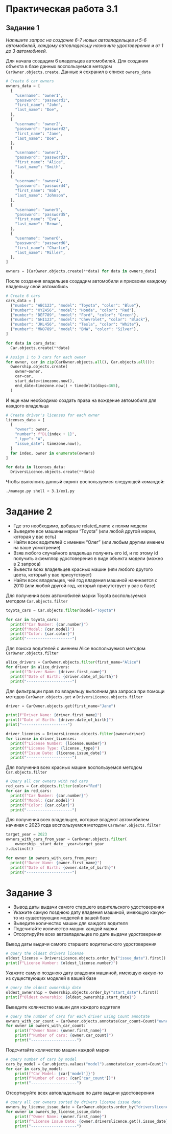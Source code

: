 # Практическая работа 3.1

## Задание 1
_Напишите запрос на создание 6-7 новых автовладельцев и 5-6 автомобилей, каждому автовладельцу назначьте удостоверение и от 1 до 3 автомобилей._

Для начала создадим 6 владельцев автомобилей. Для создания объекта в базе данных воспользуемся методом `CarOwner.objects.create`. Данные я сохранил в списке `owners_data`
```python
# Create 6 car owners
owners_data = [
  {
    "username": "owner1",
    "password": "password1",
    "first_name": "John",
    "last_name": "Doe",
  },
  {
    "username": "owner2",
    "password": "password2",
    "first_name": "Jane",
    "last_name": "Doe",
  },
  {
    "username": "owner3",
    "password": "password3",
    "first_name": "Alice",
    "last_name": "Smith",
  },
  {
    "username": "owner4",
    "password": "password4",
    "first_name": "Bob",
    "last_name": "Johnson",
  },
  {
    "username": "owner5",
    "password": "password5",
    "first_name": "Eva",
    "last_name": "Brown",
  },
  {
    "username": "owner6",
    "password": "password6",
    "first_name": "Charlie",
    "last_name": "Miller",
  },
]

owners = [CarOwner.objects.create(**data) for data in owners_data]
```

После создания владельцев создадим автомобили и присвоим каждому владельцу свой автомобиль
```python
# Create 6 cars
cars_data = [
  {"number": "ABC123", "model": "Toyota", "color": "Blue"},
  {"number": "XYZ456", "model": "Honda", "color": "Red"},
  {"number": "DEF789", "model": "Ford", "color": "Green"},
  {"number": "GHI123", "model": "Chevrolet", "color": "Black"},
  {"number": "JKL456", "model": "Tesla", "color": "White"},
  {"number": "MNO789", "model": "BMW", "color": "Silver"},
]

for data in cars_data:
  Car.objects.create(**data)

# Assign 1 to 3 cars for each owner
for owner, car in zip(CarOwner.objects.all(), Car.objects.all()):
  Ownership.objects.create(
    owner=owner,
    car=car,
    start_date=timezone.now(),
    end_date=timezone.now() + timedelta(days=365),
  )
```

И еще нам необходимо создать права на вождение автомобиля для каждого владельца
```python
# Create driver's licenses for each owner
licenses_data = [
  {
    "owner": owner,
    "number": f"DL{index + 1}",
    "_type": "A",
    "issue_date": timezone.now(),
  }
  for index, owner in enumerate(owners)
]

for data in licenses_data:
  DriversLicence.objects.create(**data)

```

Чтобы выполнить данный скрипт воспользуемся следующей командой:
```sh
./manage.py shell < 3.1/ex1.py
```

# Задание 2
- Где это необходимо, добавьте related_name к полям модели
- Выведете все машины марки “Toyota” (или любой другой марки, которая у вас есть)
- Найти всех водителей с именем “Олег” (или любым другим именем на ваше усмотрение)
- Взяв любого случайного владельца получить его id, и по этому id получить экземпляр удостоверения в виде объекта модели (можно в 2 запроса)
- Вывести всех владельцев красных машин (или любого другого цвета, который у вас присутствует)
- Найти всех владельцев, чей год владения машиной начинается с 2010 (или любой другой год, который присутствует у вас в базе)

Для получения всех автомобилей марки Toyota воспользуемся методом `Car.objects.filter`

```python
toyota_cars = Car.objects.filter(model="Toyota")

for car in toyota_cars:
  print(f"Car Number: {car.number}")
  print(f"Model: {car.model}")
  print(f"Color: {car.color}")
  print("--------------------")
```

Для поиска водителей с именем Alice воспользуемся методом ` CarOwner.objects.filter`
```python
alice_drivers = CarOwner.objects.filter(first_name="Alice")
for driver in alice_drivers:
  print(f"Driver Name: {driver.first_name}")
  print(f"Date of Birth: {driver.date_of_birth}")
  print("--------------------")
```

Для фильтрации прав по владельцу выполним два запроса при помощи методов `CarOwner.objects.get` и `DriversLicence.objects.filter`
```python
driver = CarOwner.objects.get(first_name="Jane")

print(f"Driver Name: {driver.first_name}")
print(f"Date of Birth: {driver.date_of_birth}")
print("--------------------")

driver_licenses = DriversLicence.objects.filter(owner=driver)
for license in driver_licenses:
  print(f"License Number: {license.number}")
  print(f"License Type: {license._type}")
  print(f"Issue Date: {license.issue_date}")
  print("--------------------")
```

Для получения всех красных машин воспользуемся методом `Car.objects.filter`
```python
# Query all car owners with red cars
red_cars = Car.objects.filter(color="Red")
for car in red_cars:
  print(f"Car Number: {car.number}")
  print(f"Model: {car.model}")
  print(f"Color: {car.color}")
  print("--------------------")
```

Для получения всех владельцев, которые владеют автомобилем начиная с 2023 года воспользуемся методом `CarOwner.objects.filter`
```python
target_year = 2023
owners_with_cars_from_year = CarOwner.objects.filter(
    ownership__start_date__year=target_year
).distinct()

for owner in owners_with_cars_from_year:
  print(f"Owner Name: {owner.first_name}")
  print(f"Date of Birth: {owner.date_of_birth}")
  print("--------------------")
```

# Задание 3
- Вывод даты выдачи самого старшего водительского удостоверения
- Укажите самую позднюю дату владения машиной, имеющую какую-то из существующих моделей в вашей базе
- Выведите количество машин для каждого водителя
- Подсчитайте количество машин каждой марки
- Отсортируйте всех автовладельцев по дате выдачи удостоверения 

Вывод даты выдачи самого старшего водительского удостоверения
```python
# query the oldest drivers license
oldest_license = DriversLicence.objects.order_by("issue_date").first()
print(f"License Number: {oldest_license.number}")
```

Укажите самую позднюю дату владения машиной, имеющую какую-то из существующих моделей в вашей базе
```python
# query the oldest ownership date
oldest_ownership = Ownership.objects.order_by("start_date").first()
print(f"Oldest ownership: {oldest_ownership.start_date}")
```

Выведите количество машин для каждого водителя
```python
# query the number of cars for each driver using Count annotate
owners_with_car_count = CarOwner.objects.annotate(car_count=Count("ownership"))
for owner in owners_with_car_count:
    print(f"Owner Name: {owner.first_name}")
    print(f"Number of cars: {owner.car_count}")
    print("--------------------")
```

Подсчитайте количество машин каждой марки
```python
# query number of cars by model
cars_by_model = Car.objects.values("model").annotate(car_count=Count("ownership"))
for car in cars_by_model:
    print(f"Car Model: {car['model']}")
    print(f"Number of cars: {car['car_count']}")
    print("--------------------")
```

Отсортируйте всех автовладельцев по дате выдачи удостоверения 
```python
# query all car owners sorted by drivers license issue date
owners_by_license_issue_date = CarOwner.objects.order_by("driverslicence__issue_date")
for owner in owners_by_license_issue_date:
    print(f"Owner Name: {owner.first_name}")
    print(f"License Issue Date: {owner.driverslicence.get().issue_date}")
    print("--------------------")
```